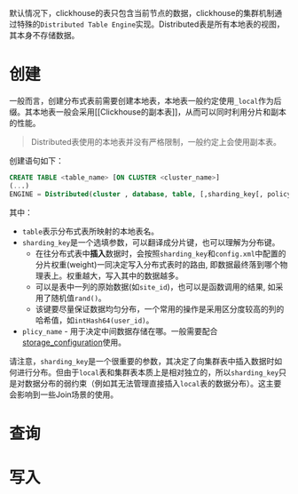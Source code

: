 默认情况下，clickhouse的表只包含当前节点的数据，clickhouse的集群机制通过特殊的`Distributed Table Engine`实现。Distributed表是所有本地表的视图，其本身不存储数据。
# 创建

一般而言，创建分布式表前需要创建本地表，本地表一般约定使用`_local`作为后缀。其本地表一般会采用[[Clickhouse的副本表]]，从而可以同时利用分片和副本的性能。

> Distributed表使用的本地表并没有严格限制，一般约定上会使用副本表。

创建语句如下：
```sql
CREATE TABLE <table_name> [ON CLUSTER <cluster_name>] 
(...)
ENGINE = Distributed(cluster , database, table, [,sharding_key[, policy_name]])
```
其中：
- `table`表示分布式表所映射的本地表名。
- `sharding_key`是一个选填参数，可以翻译成分片键，也可以理解为分布键。
    - 在往分布式表中**插入**数据时，会按照`sharding_key`和`config.xml`中配置的分片权重(weight)一同决定写入分布式表时的路由, 即数据最终落到哪个物理表上。权重越大，写入其中的数据越多。
    - 可以是表中一列的原始数据(如`site_id`)，也可以是函数调用的结果, 如采用了随机值`rand()`。
    - 该键要尽量保证数据均匀分布，一个常用的操作是采用区分度较高的列的哈希值，如`intHash64(user_id)`。
- `plicy_name` - 用于决定中间数据存储在哪。一般需要配合[storage_configuration](https://clickhouse.com/docs/en/engines/table-engines/mergetree-family/mergetree/#table_engine-mergetree-multiple-volumes_configure)使用。

请注意，`sharding_key`是一个很重要的参数，其决定了向集群表中插入数据时如何进行分布。但由于`local`表和集群表本质上是相对独立的，所以`sharding_key`只是对数据分布的弱约束（例如其无法管理直接插入`local`表的数据分布）。这主要会影响到一些Join场景的使用。

# 查询





# 写入